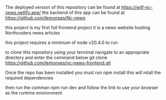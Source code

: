 The deployed version of this repository can be found at https://wilf-nc-news.netlify.app/
the backend of this app can be found at https://github.com/lemonses/Nc-news

this project is my first full frontend project it is a news website hosting Northcoders news articles

this project requires a minimum of node v20.4.0 to run

to clone this repository using your terminal navigate to an appropriate directory and enter the command below
git clone https://github.com/lemonses/nc-news-frontend.git

Once the repo has been installed you must run
npm install
this will intall the required dependencies

then run the comman npm run dev and follow the link to use your browser as the runtime environment